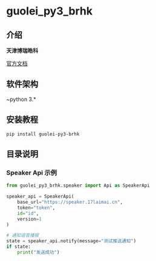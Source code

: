 # guolei_py3_brhk

## 介绍

**天津博瑞皓科**

[官方文档](https://www.yuque.com/lingdutuandui)

## 软件架构

~python 3.*

## 安装教程

```shell
pip install guolei-py3-brhk
```

## 目录说明

### Speaker Api 示例

```python
from guolei_py3_brhk.speaker import Api as SpeakerApi

speaker_api = SpeakerApi(
    base_url="https://speaker.17laimai.cn",
    token="token",
    id="id",
    version=1
)

# 通知语音播报
state = speaker_api.notify(message="测试推送通知")
if state:
    print("发送成功")
```
